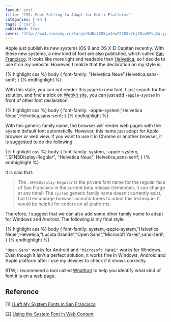```yaml
---
layout: post
title: "CSS: Font Setting to Adapt for Multi Platforms"
categories: ['en']
tags: ['css']
published: True
cover: "http://ww3.sinaimg.cn/large/6d0af205jw1ew72255s7ej20iw07sq3a.jpg"
---
```


Apple just publish its new systems iOS 9 and OS X EI Capitan recently. With these new systems, a new kind of font are also published, which called [San Francisco](https://developer.apple.com/videos/wwdc/2015/?id=804). It looks like more light and readable than [Helvetica](https://en.wikipedia.org/wiki/Helvetica), so I decide to use it on my website. However, I realize that the declaration on my style is:

{% highlight css %}
body {
  font-family: "Helvetica Neue",Helvetica,sans-serif;
}
{% endhighlight %}

With this style, you can not render this page in new font. I just search for the solution, and find a trick on [Webkit site](https://www.webkit.org/blog/3709/using-the-system-font-in-web-content/), you can just add `-apple-system` in front of other font declaration:

{% highlight css %}
body {
  font-family: -apple-system,"Helvetica Neue",Helvetica,sans-serif;
}
{% endhighlight %}

With this generic family name, the browser will render web pages with the system default font automaticlly. However, this name just adapt for Apple browser or web view. If you want to use it in Chrome or another browser, it is suggested to do the following:

{% highlight css %}
body {
  font-family: system, -apple-system, ".SFNSDisplay-Regular", "Helvetica Neue", Helvetica,sans-serif;
}
{% endhighlight %} 

It is said that:

> The `.SFNSDisplay-Regular` is the private font name for the regular face of San Francisco in the current beta release (remember, it can change at any time!)
> The `system` generic family name doesn’t currently exist, but I’d encourage browser manufacturers to adopt this technique. It would be helpful for coders on all platforms.

Therefore, I suggest that we can also add some other family name to adapt for Windows and Android. The following is my final style:

{% highlight css %}
body {
  font-family: system,-apple-system,"Helvetica Neue",Helvetica,"Lucida Grande","Open Sans","Microsoft YaHei",sans-serif;
}
{% endhighlight %}

`"Open Sans"` works for Android and `"Microsoft YaHei"` works for Windows. Even though it isn't a perfect solution, it works fine in Windows, Android and Apple platform after I use my devices to check if it shows correctly.

BTW, I recommend a tool called [Whatfont](http://chengyinliu.com/whatfont.html) to help you identify what kind of font it is on a web page. 

## Reference
[1] [I Left My System Fonts in San Francisco](http://furbo.org/2015/07/09/i-left-my-system-fonts-in-san-francisco/) 

[2] [Using the System Font in Web Content](https://www.webkit.org/blog/3709/using-the-system-font-in-web-content/) 